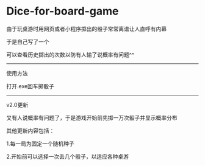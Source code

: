 # Dice-for-board-game

由于玩桌游时用网页或者小程序掷出的骰子常常离谱让人直呼有内幕    

于是自己写了一个  

可以查看历史掷出的次数以防有人输了说概率有问题^^  

----------------------------------------------------------  
使用方法  

打开.exe回车掷骰子

----------------------------------------------------------
v2.0更新

又有人说概率有问题了，于是游戏开始前先掷一万次骰子并显示概率分布

其他更新内容包括：

1.每一局为固定一个随机种子

2.开始前可以选择一次丢几个骰子，以适应各种桌游
